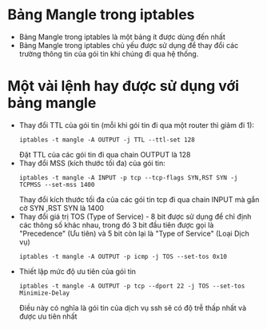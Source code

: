 # Bảng Mangle trong iptables
- Bảng Mangle trong iptables là một bảng ít được dùng đến nhất
- Bảng Mangle trong iptables chủ yếu được sử dụng để thay đổi các trường thông tin của gói tin khi chúng đi qua hệ thống. 
# Một vài lệnh hay được sử dụng với bảng mangle
- Thay đổi TTL của gói tin (mỗi khi gói tin đi qua một router thì giảm đi 1):
  ```
  iptables -t mangle -A OUTPUT -j TTL --ttl-set 128
  ```
  Đặt TTL của các gói tin đi qua chain OUTPUT là 128
- Thay đổi MSS (kích thước tối đa) của gói tin:
  ```
  iptables -t mangle -A INPUT -p tcp --tcp-flags SYN,RST SYN -j TCPMSS --set-mss 1400
  ```
  Thay đổi kích thước tối đa của các gói tin tcp đi qua chain INPUT mà gắn cờ SYN ,RST SYN là 1400
- Thay đổi giá trị TOS (Type of Service) - 8 bit được sử dụng để chỉ định các thông số khác nhau, trong đó 3 bit đầu tiên được gọi là "Precedence" (Ưu tiên) và 5 bit còn lại là "Type of Service" (Loại Dịch vụ)
  ```
  iptables -t mangle -A OUTPUT -p icmp -j TOS --set-tos 0x10
  ```
- Thiết lập mức độ ưu tiên của gói tin
  ```
  iptables -t mangle -A OUTPUT -p tcp --dport 22 -j TOS --set-tos Minimize-Delay
  ```
  Điều này có nghĩa là gói tin của dịch vụ ssh sẽ có độ trễ thấp nhất và được ưu tiên nhất